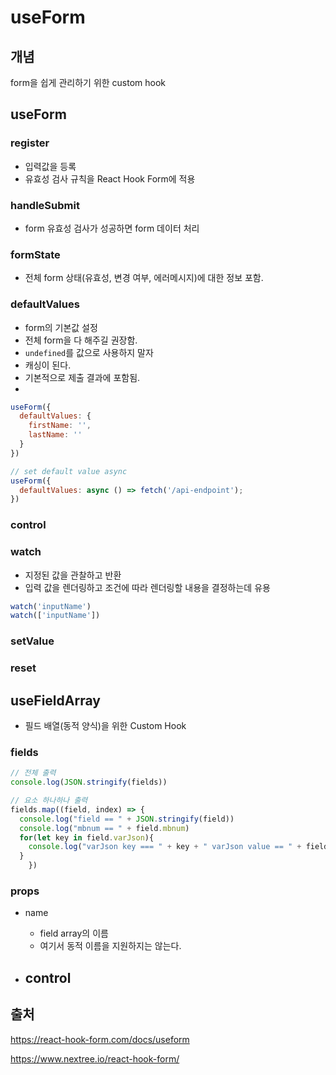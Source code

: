 # useForm

## 개념
form을 쉽게 관리하기 위한 custom hook

## useForm

### register 
  * 입력값을 등록
  * 유효성 검사 규칙을 React Hook Form에 적용

### handleSubmit
  * form 유효성 검사가 성공하면 form 데이터 처리

### formState
  * 전체 form 상태(유효성, 변경 여부, 에러메시지)에 대한 정보 포함.

### defaultValues
  * form의 기본값 설정
  * 전체 form을 다 해주길 권장함.
  * `undefined`를 값으로 사용하지 말자
  * 캐싱이 된다.
  * 기본적으로 제출 결과에 포함됨.
  * 
```js
useForm({
  defaultValues: {
    firstName: '',
    lastName: ''
  }
})

// set default value async
useForm({
  defaultValues: async () => fetch('/api-endpoint');
})
```

### control

### watch
- 지정된 값을 관찰하고 반환
- 입력 값을 렌더링하고 조건에 따라 렌더링할 내용을 결정하는데 유용
```js
watch('inputName')
watch(['inputName'])
```

### setValue

### reset

## useFieldArray

- 필드 배열(동적 양식)을 위한 Custom Hook

### fields
```js
// 전체 출력
console.log(JSON.stringify(fields))

// 요소 하나하나 출력
fields.map((field, index) => {
  console.log("field == " + JSON.stringify(field))
  console.log("mbnum == " + field.mbnum)
  for(let key in field.varJson){
    console.log("varJson key === " + key + " varJson value == " + field.varJson[key]  )
  }      
    })
```

### props
- name
  - field array의 이름
  - 여기서 동적 이름을 지원하지는 않는다.

- control
  - 


## 출처
https://react-hook-form.com/docs/useform

https://www.nextree.io/react-hook-form/